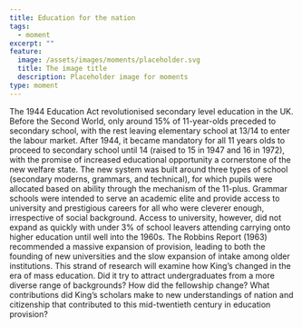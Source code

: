 ```yaml
---
title: Education for the nation
tags:
  - moment
excerpt: ""
feature:
  image: /assets/images/moments/placeholder.svg
  title: The image title
  description: Placeholder image for moments
type: moment
---
```


The 1944 Education Act revolutionised secondary level education in the UK. Before the Second World, only around 15% of 11-year-olds preceded to secondary school, with the rest leaving elementary school at 13/14 to enter the labour market. After 1944, it became mandatory for all 11 years olds to proceed to secondary school until 14 (raised to 15 in 1947 and 16 in 1972), with the promise of increased educational opportunity a cornerstone of the new welfare state. The new system was built around three types of school (secondary moderns, grammars, and technical), for which pupils were allocated based on ability through the mechanism of the 11-plus. Grammar schools were intended to serve an academic elite and provide access to university and prestigious careers for all who were cleverer enough, irrespective of social background. Access to university, however, did not expand as quickly with under 3% of school leavers attending carrying onto higher education until well into the 1960s. The Robbins Report (1963) recommended a massive expansion of provision, leading to both the founding of new universities and the slow expansion of intake among older institutions. This strand of research will examine how King’s changed in the era of mass education. Did it try to attract undergraduates from a more diverse range of backgrounds? How did the fellowship change? What contributions did King’s scholars make to new understandings of nation and citizenship that contributed to this mid-twentieth century in education provision?
